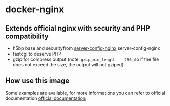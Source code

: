 # docker-nginx
## Extends official nginx with security and PHP compatibility

- h5bp base and securityfrom [server-config-nginx](https://github.com/h5bp/server-configs-nginx) server-config-nginx
- fastcgi to deserve PHP
- gzip for compress output (note: `gzip_min_length    256`, so if the file does not exceed the size, the output will not gziped)

## How use this image
Some examples are available, for more informations you can refer to official documentation [official documentation](https://hub.docker.com/_/nginx/) 
